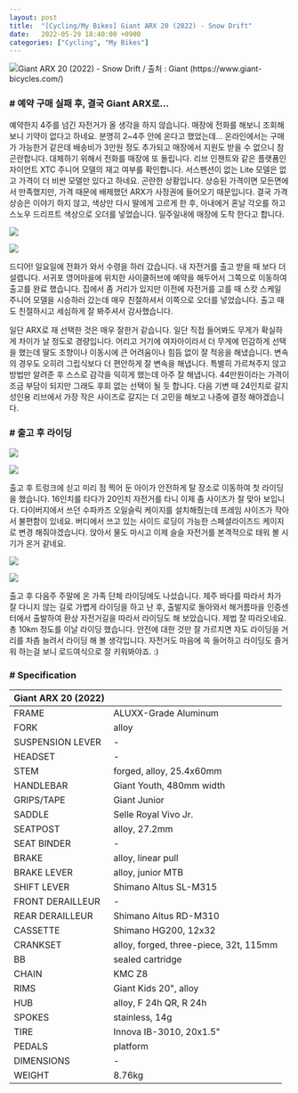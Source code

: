 ```yaml
---
layout: post
title:  "[Cycling/My Bikes] Giant ARX 20 (2022) - Snow Drift"
date:   2022-05-29 18:40:00 +0900
categories: ["Cycling", "My Bikes"]
---
```

![Giant ARX 20 (2022) - Snow Drift / 출처 : Giant (https://www.giant-bicycles.com/)](https://img1.daumcdn.net/thumb/R1280x0/?scode=mtistory2&fname=https%3A%2F%2Fblog.kakaocdn.net%2Fdn%2FkBOec%2FbtrESl4PeBz%2FT3jXysTBm05F81yzGkMeJ0%2Fimg.jpg)

### # 예약 구매 실패 후, 결국 Giant ARX로...

예약한지 4주를 넘긴 자전거가 올 생각을 하지 않습니다. 매장에 전화를 해보니 조회해보니 기약이 없다고 하네요. 분명히 2~4주 안에 온다고
했었는데... 온라인에서는 구매가 가능한거 같은데 배송비가 3만원 정도 추가되고 매장에서 지원도 받을 수 없으니 참 곤란합니다.
대체하기 위해서 전화를 매장에 또 돌립니다. 리브 인챈트와 같은 플랫폼인 자이언트 XTC 주니어 모델의 재고 여부를 확인합니다.
서스펜션이 없는 Lite 모델은 없고 가격이 더 비싼 모델만 있다고 하네요. 곤란한 상황입니다. 상승된 가격이면 모든면에서 만족했지만,
가격 때문에 배제했던 ARX가 사정권에 들어오기 때문입니다. 결국 가격 상승은 이야기 하지 않고, 색상만 다시 딸에게 고르게 한 후,
아내에거 혼날 각오를 하고 스노우 드리프트 색상으로 오더를 넣었습니다. 일주일내에 매장에 도착 한다고 합니다.

![](https://img1.daumcdn.net/thumb/R1280x0/?scode=mtistory2&fname=https%3A%2F%2Fblog.kakaocdn.net%2Fdn%2Fdzkiz6%2FbtrESmQes94%2FVpcakKWEyqaLGy3MDsJVVK%2Fimg.png)

![](https://img1.daumcdn.net/thumb/R1280x0/?scode=mtistory2&fname=https%3A%2F%2Fblog.kakaocdn.net%2Fdn%2FPQE93%2FbtrEQTutzeo%2FE0cdKBj59v4QxolLBrcJK1%2Fimg.png)

드디어! 일요일에 전화가 와서 수령을 하러 갔습니다. 내 자전거를 출고 받을 때 보다 더 설렙니다. 서귀포 영어마을에 위치한 사이클허브에
예약을 해두어서 그쪽으로 이동하여 출고를 완료 했습니다. 집에서 좀 거리가 있지만 이전에 자전거를 고를 때 스캇 스케일 주니어 모델을
시승하러 갔는데 매우 친절하셔서 이쪽으로 오더를 넣었습니다. 출고 때도 친절하시고 세심하게 잘 봐주셔서 감사했습니다.

일단 ARX로 재 선택한 것은 매우 잘한거 같습니다. 일단 직접 들어봐도 무게가 확실하게 차이가 날 정도로 경량입니다. 어리고 거기에 여자아이라서
더 무게에 민감하게 선택을 했는데 딸도 조향이나 이동시에 큰 어려움이나 힘듬 없이 잘 적응을 해냈습니다. 변속의 경우도 오히려 그립식보다
더 편안하게 잘 변속을 해냅니다. 특별히 가르쳐주지 않고 방법만 알려준 후 스스로 감각을 익히게 했는데 아주 잘 해냅니다. 44만원이라는 가격이
조금 부담이 되지만 그래도 후회 없는 선택이 될 듯 합니다. 다음 기변 때 24인치로 갈지 성인용 리브에서 가장 작은 사이즈로 갈지는 더 고민을
해보고 나중에 결정 해야겠습니다.



### # 출고 후 라이딩

![](https://img1.daumcdn.net/thumb/R1280x0/?scode=mtistory2&fname=https%3A%2F%2Fblog.kakaocdn.net%2Fdn%2FddmXRx%2FbtrERna5Lei%2F9eEvE3nFI0yP1X3ICDOa90%2Fimg.png)

![](https://img1.daumcdn.net/thumb/R1280x0/?scode=mtistory2&fname=https%3A%2F%2Fblog.kakaocdn.net%2Fdn%2FcuXy6Y%2FbtrEQSh2lrz%2FuSXX12sfN9DRu3poLaIlB1%2Fimg.png)

출고 후 트렁크에 싣고 미리 점 찍어 둔 아이가 안전하게 탈 장소로 이동하여 첫 라이딩을 했습니다. 16인치를 타다가 20인치 자전거를 타니
이제 좀 사이즈가 잘 맞아 보입니다. 다이버지에서 쓰던 수파카즈 오일슬릭 케이지를 설치해줬는데 프레임 사이즈가 작아서 불편함이 있네요.
버디에서 쓰고 있는 사이드 로딩이 가능한 스페셜라이즈드 케이지로 변경 해줘야겠습니다. 앉아서 물도 마시고 이제 슬슬 자전거를 본격적으로
태워 볼 시기가 온거 같네요.

![](https://img1.daumcdn.net/thumb/R1280x0/?scode=mtistory2&fname=https%3A%2F%2Fblog.kakaocdn.net%2Fdn%2Fc9Fz45%2FbtrESRijA9X%2F2QVr0K8SoxAA0KZKlAnZh0%2Fimg.jpg)

![](https://img1.daumcdn.net/thumb/R1280x0/?scode=mtistory2&fname=https%3A%2F%2Fblog.kakaocdn.net%2Fdn%2FbQnMea%2FbtrERn3a9oT%2FlK6F2qP9b3qvLHChNiihQk%2Fimg.jpg)

출고 후 다음주 주말에 온 가족 단체 라이딩에도 나섰습니다. 제주 바다를 따라서 차가 잘 다니지 않는 길로 가볍게 라이딩을 하고 난 후,
출발지로 돌아와서 해거름마을 인증센터에서 출발하여 환상 자전거길을 따라서 라이딩도 해 보았습니다. 제법 잘 따라오네요. 총 10km 정도를
이날 라이딩 했습니다. 안전에 대한 것만 잘 가르치면 자도 라이딩을 거리를 차츰 늘려서 라이딩 해 볼 생각입니다. 자전거도 마음에 쏙 들어하고
라이딩도 즐거워 하는걸 보니 로드여식으로 잘 키워봐야죠. :)



### # Specification

| **Giant ARX 20 (2022)** |                                        |
|-------------------------|----------------------------------------|
| FRAME                   | ALUXX-Grade Aluminum                   |
| FORK                    | alloy                                  |
| SUSPENSION LEVER        | \-                                     |
| HEADSET                 | \-                                     |
| STEM                    | forged, alloy, 25.4x60mm               |
| HANDLEBAR               | Giant Youth, 480mm width               |
| GRIPS/TAPE              | Giant Junior                           |
| SADDLE                  | Selle Royal Vivo Jr.                   |
| SEATPOST                | alloy, 27.2mm                          |
| SEAT BINDER             | \-                                     |
| BRAKE                   | alloy, linear pull                     |
| BRAKE LEVER             | alloy, junior MTB                      |
| SHIFT LEVER             | Shimano Altus SL-M315                  |
| FRONT DERAILLEUR        | \-                                     |
| REAR DERAILLEUR         | Shimano Altus RD-M310                  |
| CASSETTE                | Shimano HG200, 12x32                   |
| CRANKSET                | alloy, forged, three-piece, 32t, 115mm |
| BB                      | sealed cartridge                       |
| CHAIN                   | KMC Z8                                 |
| RIMS                    | Giant Kids 20", alloy                  |
| HUB                     | alloy, F 24h QR, R 24h                 |
| SPOKES                  | stainless, 14g                         |
| TIRE                    | Innova IB-3010, 20x1.5"                |
| PEDALS                  | platform                               |
| DIMENSIONS              | \-                                     |
| WEIGHT                  | 8.76kg                                 |
